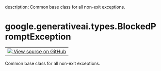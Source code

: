 description: Common base class for all non-exit exceptions.

<div itemscope itemtype="http://developers.google.com/ReferenceObject">
<meta itemprop="name" content="google.generativeai.types.BlockedPromptException" />
<meta itemprop="path" content="Stable" />
</div>

# google.generativeai.types.BlockedPromptException

<!-- Insert buttons and diff -->

<table class="tfo-notebook-buttons tfo-api nocontent">
<td>
  <a target="_blank" href="https://github.com/google/generative-ai-python/blob/master/google/generativeai/types/generation_types.py#L64-L65">
    <img src="https://www.tensorflow.org/images/GitHub-Mark-32px.png" />
    View source on GitHub
  </a>
</td>
</table>



Common base class for all non-exit exceptions.

<!-- Placeholder for "Used in" -->


